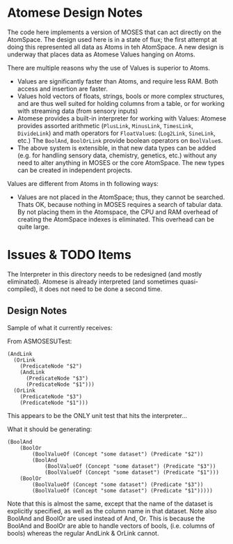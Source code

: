 Atomese Design Notes
====================
The code here implements a version of MOSES that can act directly on
the AtomSpace. The design used here is in a state of flux; the first
attempt at doing this represented all data as Atoms in teh AtomSpace.
A new design is underway that places data as Atomese Values hanging
on Atoms.

There are multiple reasons why the use of Values is superior to Atoms.
* Values are significantly faster than Atoms, and require less RAM.
  Both access and insertion are faster.
* Values hold vectors of floats, strings, bools or more complex
  structures, and are thus well suited for holding columns from a table,
  or for working with streaming data (from sensory inputs)
* Atomese provides a built-in interpreter for working with Values:
  Atomese provides assorted arithmetic (`PlusLink`, `MinusLink`,
  `TimesLink`, `DivideLink`) and math operators for `FloatValue`s:
  (`Log2Link`, `SineLink`, etc.)  The `BoolAnd`, `BoolOrLink` provide
  boolean operators on `BoolValue`s.
* The above system is extensible, in that new data types can be added
  (e.g. for handling sensory data, chemistry, genetics, etc.) without
  any need to alter anything in MOSES or the core AtomSpace. The new
  types can be created in independent projects.

Values are different from Atoms in th following ways:
* Values are not placed in the AtomSpace; thus, they cannot be searched.
  Thats OK, because nothing in MOSES requires a search of tabular data.
  By not placing them in the Atomspace, the CPU and RAM overhead of
  creating the AtomSpace indexes is eliminated. This overhead can be quite
  large.


Issues & TODO Items
===================
The Interpreter in this directory needs to be redesigned (and mostly
eliminated). Atomese is already interpreted (and sometimes quasi-
compiled), it does not need to be done a second time.

Design Notes
------------
Sample of what it currently receives:

From ASMOSESUTest:
```
(AndLink
  (OrLink
    (PredicateNode "$2")
    (AndLink
      (PredicateNode "$3")
      (PredicateNode "$1")))
  (OrLink
    (PredicateNode "$3")
    (PredicateNode "$1")))
```

This appears to be the ONLY unit test that hits the interpreter...

What it should be generating:

```
(BoolAnd
	(BoolOr
		(BoolValueOf (Concept "some dataset") (Predicate "$2"))
		(BoolAnd
			(BoolValueOf (Concept "some dataset") (Predicate "$3"))
			(BoolValueOf (Concept "some dataset") (Predicate "$1")))
	(BoolOr
		(BoolValueOf (Concept "some dataset") (Predicate "$3"))
		(BoolValueOf (Concept "some dataset") (Predicate "$1")))))
```

Note that this is almost the same, except that the name of the dataset
is explicitly specified, as well as the column name in that dataset.
Note also BoolAnd and BoolOr are used instead of And, Or. This is because
the BoolAnd and BoolOr are able to handle vectors of bools, (i.e. columns
of bools) whereas the regular AndLink & OrLink cannot.
